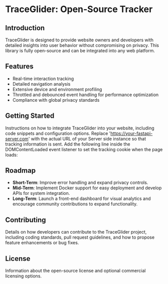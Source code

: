 # TraceGlider: Open-Source Tracker

## Introduction
TraceGlider is designed to provide website owners and developers with detailed insights into user behavior without compromising on privacy. This library is fully open-source and can be integrated into any web platform.

## Features
- Real-time interaction tracking
- Detailed navigation analysis
- Extensive device and environment profiling
- Throttled and debounced event handling for performance optimization
- Compliance with global privacy standards

## Getting Started
Instructions on how to integrate TraceGlider into your website, including code snippets and configuration options.
Replace 'https://your-fastapi-server.com' with the actual URL of your Server side instance so that tracking information is sent.
Add the following line inside the DOMContentLoaded event listener to set the tracking cookie when the page loads:

## Roadmap
- **Short-Term**: Improve error handling and expand privacy controls.
- **Mid-Term**: Implement Docker support for easy deployment and develop APIs for system integration.
- **Long-Term**: Launch a front-end dashboard for visual analytics and encourage community contributions to expand functionality.

## Contributing
Details on how developers can contribute to the TraceGlider project, including coding standards, pull request guidelines, and how to propose feature enhancements or bug fixes.

## License
Information about the open-source license and optional commercial licensing options.
